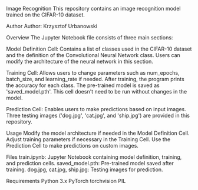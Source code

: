 Image Recognition
This repository contains an image recognition model trained on the CIFAR-10 dataset.

Author
Author: Krzysztof Urbanowski

Overview
The Jupyter Notebook file consists of three main sections:

Model Definition Cell: Contains a list of classes used in the CIFAR-10 dataset and the definition of the Convolutional Neural Network class. Users can modify the architecture of the neural network in this section.

Training Cell: Allows users to change parameters such as num_epochs, batch_size, and learning_rate if needed. After training, the program prints the accuracy for each class. The pre-trained model is saved as 'saved_model.pth'. This cell doesn't need to be run without changes in the model.

Prediction Cell: Enables users to make predictions based on input images. Three testing images ('dog.jpg', 'cat.jpg', and 'ship.jpg') are provided in this repository.

Usage
Modify the model architecture if needed in the Model Definition Cell.
Adjust training parameters if necessary in the Training Cell.
Use the Prediction Cell to make predictions on custom images.

Files
train.ipynb: Jupyter Notebook containing model definition, training, and prediction cells.
saved_model.pth: Pre-trained model saved after training.
dog.jpg, cat.jpg, ship.jpg: Testing images for prediction.

Requirements
Python 3.x
PyTorch
torchvision
PIL
